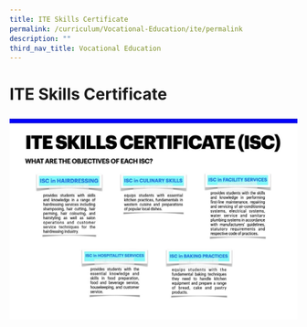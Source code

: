```yaml
---
title: ITE Skills Certificate
permalink: /curriculum/Vocational-Education/ite/permalink
description: ""
third_nav_title: Vocational Education
---
```

ITE Skills Certificate 
=======================

![](/images/ITE%20Skills.jpeg)